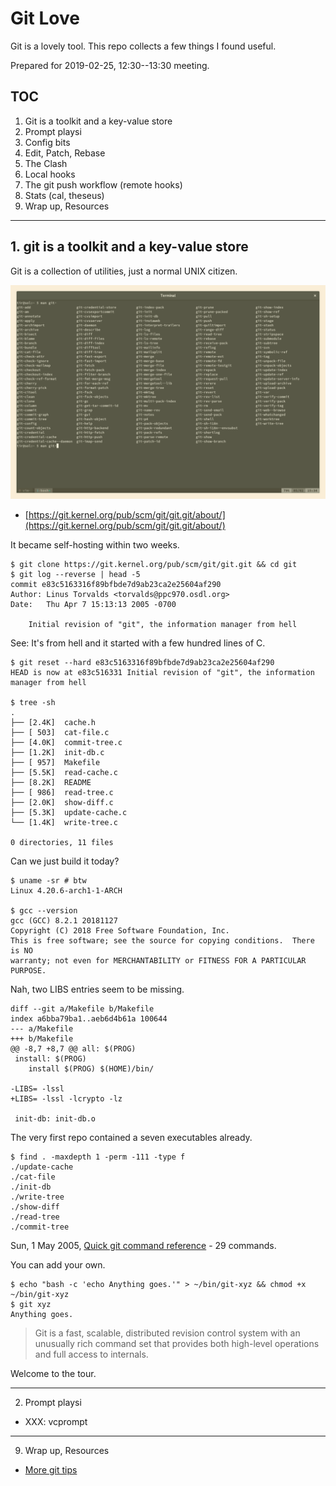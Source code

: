 # Git Love

Git is a lovely tool. This repo collects a few things I found useful.

Prepared for 2019-02-25, 12:30--13:30 meeting.

## TOC

1. Git is a toolkit and a key-value store
2. Prompt playsi
3. Config bits
4. Edit, Patch, Rebase
5. The Clash
6. Local hooks
7. The git push workflow (remote hooks)
8. Stats (cal, theseus)
9. Wrap up, Resources

----

## 1. git is a toolkit and a key-value store

Git is a collection of utilities, just a normal UNIX citizen.

![man git tab](static/man-git-tab.png)

* [https://git.kernel.org/pub/scm/git/git.git/about/](https://git.kernel.org/pub/scm/git/git.git/about/)

It became self-hosting within two weeks.

```shell
$ git clone https://git.kernel.org/pub/scm/git/git.git && cd git
$ git log --reverse | head -5
commit e83c5163316f89bfbde7d9ab23ca2e25604af290
Author: Linus Torvalds <torvalds@ppc970.osdl.org>
Date:   Thu Apr 7 15:13:13 2005 -0700

    Initial revision of "git", the information manager from hell

```

See: It's from hell and it started with a few hundred lines of C.

```shell
$ git reset --hard e83c5163316f89bfbde7d9ab23ca2e25604af290
HEAD is now at e83c516331 Initial revision of "git", the information manager from hell

$ tree -sh
.
├── [2.4K]  cache.h
├── [ 503]  cat-file.c
├── [4.0K]  commit-tree.c
├── [1.2K]  init-db.c
├── [ 957]  Makefile
├── [5.5K]  read-cache.c
├── [8.2K]  README
├── [ 986]  read-tree.c
├── [2.0K]  show-diff.c
├── [5.3K]  update-cache.c
└── [1.4K]  write-tree.c

0 directories, 11 files
```

Can we just build it today?

```shell
$ uname -sr # btw
Linux 4.20.6-arch1-1-ARCH

$ gcc --version
gcc (GCC) 8.2.1 20181127
Copyright (C) 2018 Free Software Foundation, Inc.
This is free software; see the source for copying conditions.  There is NO
warranty; not even for MERCHANTABILITY or FITNESS FOR A PARTICULAR PURPOSE.
```

Nah, two LIBS entries seem to be missing.

```shell
diff --git a/Makefile b/Makefile
index a6bba79ba1..aeb6d4b61a 100644
--- a/Makefile
+++ b/Makefile
@@ -8,7 +8,7 @@ all: $(PROG)
 install: $(PROG)
    install $(PROG) $(HOME)/bin/

-LIBS= -lssl
+LIBS= -lssl -lcrypto -lz

 init-db: init-db.o

```

The very first repo contained a seven executables already.

```
$ find . -maxdepth 1 -perm -111 -type f
./update-cache
./cat-file
./init-db
./write-tree
./show-diff
./read-tree
./commit-tree
```

Sun, 1 May 2005, [Quick git command
reference](https://lwn.net/Articles/134222/) - 29 commands.

You can add your own.

```shell
$ echo "bash -c 'echo Anything goes.'" > ~/bin/git-xyz && chmod +x ~/bin/git-xyz
$ git xyz
Anything goes.
```

> Git is a fast, scalable, distributed revision control system with an
> unusually rich command set that provides both high-level operations and full
> access to internals.

Welcome to the tour.

----

2. Prompt playsi

* XXX: vcprompt

----

9. Wrap up, Resources

* [More git tips](https://github.com/git-tips/tips)
